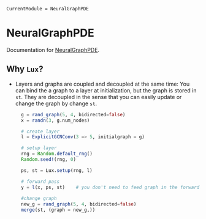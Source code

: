 ```@meta
CurrentModule = NeuralGraphPDE
```

# NeuralGraphPDE

Documentation for [NeuralGraphPDE](https://github.com/MilkshakeForReal/NeuralGraphPDE.jl).


## Why `Lux`?

- Layers and graphs are coupled and decoupled at the same time: You can bind the a graph to a layer at initialization, but the graph
  is stored in `st`. They are decoupled in the sense that you can easily update or change the graph by change `st`. 
  ```julia
    g = rand_graph(5, 4, bidirected=false)
    x = randn(3, g.num_nodes)

    # create layer
    l = ExplicitGCNConv(3 => 5, initialgraph = g) 

    # setup layer
    rng = Random.default_rng()
    Random.seed!(rng, 0)

    ps, st = Lux.setup(rng, l)

    # forward pass
    y = l(x, ps, st)    # you don't need to feed graph in the forward pass
    
    #change graph
    new_g = rand_graph(5, 4, bidirected=false)
    merge(st, (graph = new_g,))

  ```